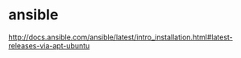 # ansible


http://docs.ansible.com/ansible/latest/intro_installation.html#latest-releases-via-apt-ubuntu
